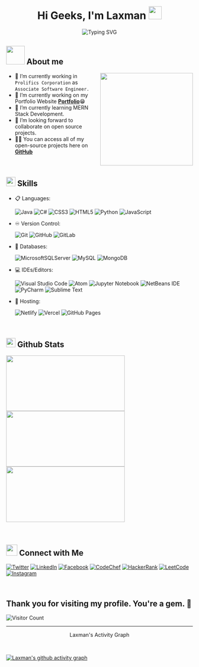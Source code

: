 <h1 align="center">Hi Geeks, I'm Laxman <img src="https://media.giphy.com/media/hvRJCLFzcasrR4ia7z/giphy.gif" width="35"></h1>

<div align="center">
    
 ![Typing SVG](https://readme-typing-svg.herokuapp.com?font=Source+Code+Pro&size=30&color=5DD6F6&background=0E1014&center=true&vCenter=true&width=600&lines=Welcome+to+my+GitHub+profile!;Explore+the+world+of+code+with+me!)



</div>

## <picture><img src = "https://github.com/7oSkaaa/7oSkaaa/blob/main/Images/about_me.gif?raw=true" width = 50px></picture> About me

<picture> <img align="right" src="https://github.com/7oSkaaa/7oSkaaa/blob/main/Images/Right_Side.gif?raw=true" width = 250px></picture>

- 🔭 I’m currently working in `Prolifics Corporation` as `Associate Software Engineer.`
- 🔭 I’m currently working on my Portfolio Website **[Portfolio](https://laxmankohar.vercel.app/)**:grin:
- 🌱 I’m currently learning MERN Stack Development.
- 👯 I’m looking forward to collaborate on open source projects.
- 👨‍💻 You can access all of my open-source projects here on **[GitHub](https://github.com/Laxmankohar)**




<br>

## <img src="https://media2.giphy.com/media/QssGEmpkyEOhBCb7e1/giphy.gif?cid=ecf05e47a0n3gi1bfqntqmob8g9aid1oyj2wr3ds3mg700bl&rid=giphy.gif" width ="25"><b> Skills</b>

<p align="center">

- 📋 Languages:
  
    ![Java](https://img.shields.io/badge/java-%23FF0000.svg?style=for-the-badge&logo=java&logoColor=white)
    ![C#](https://img.shields.io/badge/c%23-%239146FF.svg?style=for-the-badge&logo=c-sharp&logoColor=white)
    ![CSS3](https://img.shields.io/badge/css3-%231572B6.svg?style=for-the-badge&logo=css3&logoColor=white)
    ![HTML5](https://img.shields.io/badge/html5-%23E34F26.svg?style=for-the-badge&logo=html5&logoColor=white)
    ![Python](https://img.shields.io/badge/python-3670A0?style=for-the-badge&logo=python&logoColor=ffdd54)
    ![JavaScript](https://img.shields.io/badge/javascript-%23F7DF1E.svg?style=for-the-badge&logo=javascript&logoColor=black)

    
- ♾️ Version Control:

    ![Git](https://img.shields.io/badge/git-%23F05033.svg?style=for-the-badge&logo=git&logoColor=white)
    ![GitHub](https://img.shields.io/badge/github-%23121011.svg?style=for-the-badge&logo=github&logoColor=white)
    ![GitLab](https://img.shields.io/badge/gitlab-%23181717.svg?style=for-the-badge&logo=gitlab&logoColor=white)
    
- 💾 Databases:

    ![MicrosoftSQLServer](https://img.shields.io/badge/Microsoft%20SQL%20Sever-CC2927?style=for-the-badge&logo=microsoft%20sql%20server&logoColor=white) 
    ![MySQL](https://img.shields.io/badge/mysql-%2300f.svg?style=for-the-badge&logo=mysql&logoColor=white)
    ![MongoDB](https://img.shields.io/badge/mongodb-%234EA94B.svg?style=for-the-badge&logo=mongodb&logoColor=white)

    

- 💻 IDEs/Editors:
  
    ![Visual Studio Code](https://img.shields.io/badge/Visual%20Studio%20Code-0078d7.svg?style=for-the-badge&logo=visual-studio-code&logoColor=white)
    ![Atom](https://img.shields.io/badge/Atom-%2366595C.svg?style=for-the-badge&logo=atom&logoColor=white)
    ![Jupyter Notebook](https://img.shields.io/badge/jupyter-%23FA0F00.svg?style=for-the-badge&logo=jupyter&logoColor=white)
    ![NetBeans IDE](https://img.shields.io/badge/NetBeansIDE-1B6AC6.svg?style=for-the-badge&logo=apache-netbeans-ide&logoColor=white)
    ![PyCharm](https://img.shields.io/badge/pycharm-143?style=for-the-badge&logo=pycharm&logoColor=black&color=black&labelColor=green)
    ![Sublime Text](https://img.shields.io/badge/sublime_text-%23575757.svg?style=for-the-badge&logo=sublime-text&logoColor=important)

- 🥅 Hosting:
  
    ![Netlify](https://img.shields.io/badge/netlify-%23000000.svg?style=for-the-badge&logo=netlify&logoColor=white)
    ![Vercel](https://img.shields.io/badge/vercel-%23000000.svg?style=for-the-badge&logo=vercel&logoColor=white)
    ![GitHub Pages](https://img.shields.io/badge/github_pages-%23181717.svg?style=for-the-badge&logo=github&logoColor=white)



</p>

<br> 

## <img src="https://media.giphy.com/media/iY8CRBdQXODJSCERIr/giphy.gif" width="25"> <b>Github Stats</b>

<p style="margin: 0;">
  <p style="margin: 0;">
  <img width="320" height="150" src="https://github-readme-stats.vercel.app/api?username=Laxmankohar&theme=tokyonight&show_icons=true">
  <img width="320" height="150" src="https://github-readme-stats.vercel.app/api/top-langs?username=Laxmankohar&show_icons=true&locale=en&layout=compact&theme=tokyonight">
  <img width="320" height="150" src="https://github-readme-streak-stats.herokuapp.com/?user=Laxmankohar&theme=tokyonight&&fire=FF801F&currStreakNum=FFBE69&currStreakLabel=FFBE69">
</p>


</p>



<br>

## <img src="https://media.giphy.com/media/LnQjpWaON8nhr21vNW/giphy.gif" width='30'> <b>Connect with Me</b>
[![Twitter](https://img.shields.io/badge/Twitter-%231DA1F2.svg?style=flat&logo=twitter&logoColor=white)](https://twitter.com/laxmankohar2)
[![LinkedIn](https://img.shields.io/badge/LinkedIn-%230077B5.svg?style=flat&logo=linkedin&logoColor=white)](https://linkedin.com/in/laxman-kohar-a85a9a195)
[![Facebook](https://img.shields.io/badge/Facebook-%1877F7.svg?style=flat&logo=facebook&logoColor=white)](https://fb.com/laxman.kohar.92)
[![CodeChef](https://img.shields.io/badge/CodeChef-%23562DFF.svg?style=flat&logo=codechef&logoColor=white)](https://www.codechef.com/users/laxman_890)
[![HackerRank](https://img.shields.io/badge/HackerRank-%232EC866.svg?style=flat&logo=hackerrank&logoColor=white)](https://www.hackerrank.com/laxmankohar7)
[![LeetCode](https://img.shields.io/badge/LeetCode-%23FFA116.svg?style=flat&logo=leetcode&logoColor=white)](https://www.leetcode.com/laxmankohar)
[![Instagram](https://img.shields.io/badge/Instagram-%23E4405F.svg?style=flat&logo=instagram&logoColor=white)](https://instagram.com/kohar_laxman12)

<br>

</p>

 ## Thank you for visiting my profile. You're a gem. :gem:

![Visitor Count](https://profile-counter.glitch.me/Laxmankohar/count.svg)

<hr>
<p align = "center"> Laxman's Activity Graph</p><br>

[![Laxman's github activity graph](https://github-readme-activity-graph.vercel.app/graph?username=Laxmankohar&theme=high-contrast)](https://github.com/Laxmankohar/github-readme-activity-graph)
<p>


  
